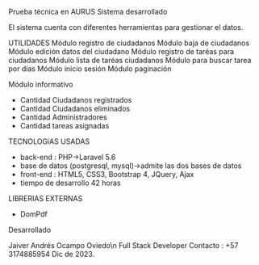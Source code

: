 Prueba técnica en AURUS
Sistema desarrollado

El sistema cuenta con diferentes herramientas para gestionar el datos.

UTILIDADES
Módulo registro de ciudadanos
Módulo baja de ciudadanos
Módulo edición datos del ciudadano
Módulo registro de taréas para ciudadanos
Módulo lista de taréas ciudadanos
Módulo para buscar tarea por días
Módulo inicio sesión
Módulo paginación

Módulo informativo
* Cantidad Ciudadanos registrados
* Cantidad Ciudadanos eliminados
* Cantidad Administradores
* Cantidad tareas asignadas

TECNOLOGíAS USADAS
* back-end : PHP->Laravel 5.6
* base de datos (postgresql, mysql)->admite las dos bases de datos
* front-end : HTML5, CSS3, Bootstrap 4, JQuery, Ajax
* tiempo de desarrollo 42 horas


LIBRERIAS EXTERNAS
* DomPdf

Desarrollado

Jaiver Andrés Ocampo Oviedo\n
Full Stack Developer
Contacto : +57 3174885954
Dic de 2023.